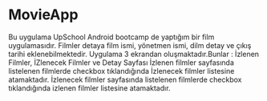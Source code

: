 # MovieApp
Bu uygulama UpSchool Android bootcamp de yaptığım bir film uygulamasıdır.
Filmler detaya film ismi, yönetmen ismi, dilm detay ve çıkış tarihi eklenebilmektedir.
Uygulama 3 ekrandan oluşmaktadır.Bunlar :
İzlenen Filmler, İZlenecek Filmler ve Detay Sayfası
İzlenen  filmler sayfasında listelenen filmlerde checkbox tıklandığında İzlenecek filmler listesine atamaktadır.
İzlenecek filmler sayfasında listelenen filmlerde checkbox tıklandığında izlenen filmler listesine atamaktadır.

